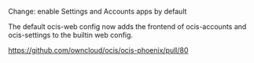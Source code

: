 Change: enable Settings and Accounts apps by default

The default ocis-web config now adds the frontend of ocis-accounts and ocis-settings to the builtin web config.

<https://github.com/owncloud/ocis/ocis-phoenix/pull/80>
